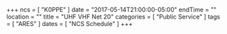+++
ncs = [ "K0PPE" ]
date = "2017-05-14T21:00:00-05:00"
endTime = ""
location = ""
title = "UHF VHF Net 20"
categories = [ "Public Service" ]
tags = [ "ARES" ]
dates = [ "NCS Schedule" ]
+++
